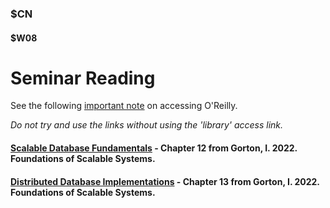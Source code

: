 ### $CN
#### $W08

# Seminar Reading

See the following [important note]($OR) on accessing O'Reilly.

*Do not try and use the links without using the 'library' access link.*

#### [Scalable Database Fundamentals](https://learning.oreilly.com/library/view/foundations-of-scalable/9781098106058/ch12.html) - Chapter 12 from Gorton, I. 2022. Foundations of Scalable Systems.

#### [Distributed Database Implementations](https://learning.oreilly.com/library/view/foundations-of-scalable/9781098106058/ch13.html) - Chapter 13 from Gorton, I. 2022. Foundations of Scalable Systems.

